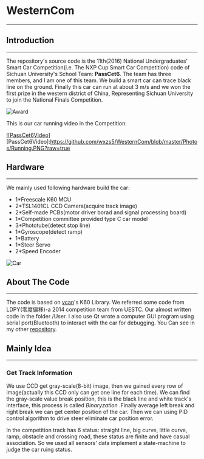 # WesternCom
***
## Introduction
***
The repository's source code is the 11th(2016) National Undergraduates' Smart Car Competition(i.e. The NXP Cup Smart Car Competition) code of Sichuan University's School Team: **PassCet6**. The team has three members, and I am one of this team. We build a smart car can trace black line on the ground. Finally this car can run at about 3 m/s and we won the first prize in the western district of China, Representing Sichuan University to join the National Finals Competition.

![Award](http://b268.photo.store.qq.com/psb?/32570f55-05ef-4138-8cb3-992ef63b0503/xz*SCRpF6uBXKL4zXea9BhKK.5vf8SCM*mp9pjpjd2g!/b/dAwBAAAAAAAA&bo=OASgBQAAAAAFALo!&rf=viewer_311)

This is our car running video in the Competition:

[![PassCet6Video]](http://v.youku.com/v_show/id_XMTY0NTcyNDgzMg==.html?spm=a2h0k.8191407.0.0&from=s1.8-1-1.2)
[PassCet6Video]:https://github.com/wxzs5/WesternCom/blob/master/Photos/Running.PNG?raw=true

## Hardware
***
We mainly used following hardware build the car:<br>
* 1*Freescale K60 MCU
* 2*TSL1401CL CCD Camera(acquire track image)
* 2*Self-made PCBs(motor driver borad and signal processing board)
* 1*Competition committee provided type C car model
* 3*Phototube(detect stop line)
* 1*Gyroscope(detect ramp)
* 1*Battery
* 1*Steer Servo
* 2*Speed Encoder

![Car](https://github.com/wxzs5/WesternCom/blob/master/Photos/Car.jpg?raw=true)

## About The Code
***
The code is based on [vcan](http://www.vcan123.com/forum.php)'s K60 Library. We referred some code from LDPY(零度偏移)-a 2014 competition team from UESTC. Our almost written code in the folder /User. I also use Qt wrote a computer GUI program using serial port(Bluetooth) to interact with the car for debugging. You Can see in my other [repository](https://github.com/wxzs5/Car_View).

## Mainly Idea
***
### Get Track Information
We use CCD get gray-scale(8-bit) image, then we gained every row of image(actually this CCD only can get one line for each time). We can find the gray-scale value break position, this is the black line and white track's interface, this process is called *Binaryzation* .Finally average left break and right break we can get center position of the car. Then we can using PID control algorithm to drive steer eliminate car position error.

In the competition track has 6 status: straight line, big curve, little curve, ramp, obstacle and crossing road, these status are finite and have casual association. So we used all sensors' data implement a state-machine to judge the car ruing status.
